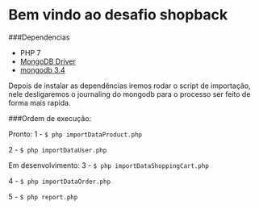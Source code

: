 Bem vindo ao desafio shopback
=========================
###Dependencias
 - PHP 7
 - [MongoDB Driver](http://php.net/manual/pt_BR/mongodb.installation.pecl.php)
 - [mongodb 3.4](https://docs.mongodb.com/manual/tutorial/install-mongodb-on-ubuntu/)
 
 
Depois de instalar as dependências iremos rodar o script de importação, nele desligaremos o journaling do mongodb para o processo ser feito de forma mais rapida.

###Ordem de execução:

Pronto:
1 - ```$ php importDataProduct.php```

2 - ```$ php importDataUser.php```


Em desenvolvimento:
3 - ```$ php importDataShoppingCart.php```

4 - ```$ php importDataOrder.php```

5 - ```$ php report.php```

